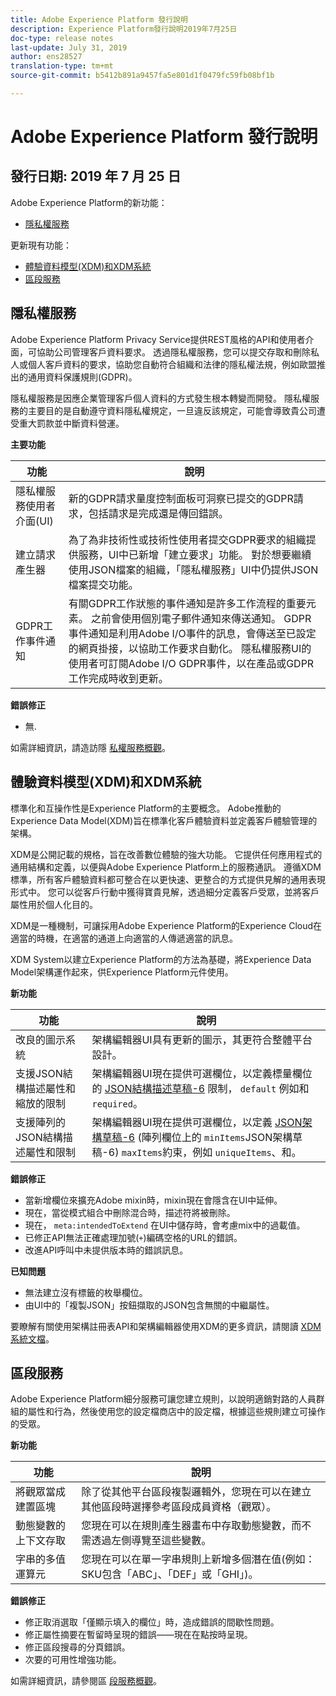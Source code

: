 ```yaml
---
title: Adobe Experience Platform 發行說明
description: Experience Platform發行說明2019年7月25日
doc-type: release notes
last-update: July 31, 2019
author: ens28527
translation-type: tm+mt
source-git-commit: b5412b891a9457fa5e801d1f0479fc59fb08bf1b

---
```



# Adobe Experience Platform 發行說明

## 發行日期: 2019 年 7 月 25 日

Adobe Experience Platform的新功能：
* [隱私權服務](#privacy-service)

更新現有功能：
* [體驗資料模型(XDM)和XDM系統](#experience-data-model-xdm-and-xdm-system)
* [區段服務](#segmentation-service)

## 隱私權服務

Adobe Experience Platform Privacy Service提供REST風格的API和使用者介面，可協助公司管理客戶資料要求。 透過隱私權服務，您可以提交存取和刪除私人或個人客戶資料的要求，協助您自動符合組織和法律的隱私權法規，例如歐盟推出的通用資料保護規則(GDPR)。

隱私權服務是因應企業管理客戶個人資料的方式發生根本轉變而開發。 隱私權服務的主要目的是自動遵守資料隱私權規定，一旦違反該規定，可能會導致貴公司遭受重大罰款並中斷資料營運。

**主要功能**

| 功能 | 說明 |
|---|---|
| 隱私權服務使用者介面(UI) | 新的GDPR請求量度控制面板可洞察已提交的GDPR請求，包括請求是完成還是傳回錯誤。 |
| 建立請求產生器 | 為了為非技術性或技術性使用者提交GDPR要求的組織提供服務，UI中已新增「建立要求」功能。 對於想要繼續使用JSON檔案的組織，「隱私權服務」UI中仍提供JSON檔案提交功能。 |
| GDPR工作事件通知 | 有關GDPR工作狀態的事件通知是許多工作流程的重要元素。 之前會使用個別電子郵件通知來傳送通知。 GDPR事件通知是利用Adobe I/O事件的訊息，會傳送至已設定的網頁掛接，以協助工作要求自動化。 隱私權服務UI的使用者可訂閱Adobe I/O GDPR事件，以在產品或GDPR工作完成時收到更新。 |

**錯誤修正**

* 無.

如需詳細資訊，請造訪隱 [私權服務概觀](../../privacy-service/home.md)。

## 體驗資料模型(XDM)和XDM系統

標準化和互操作性是Experience Platform的主要概念。 Adobe推動的Experience Data Model(XDM)旨在標準化客戶體驗資料並定義客戶體驗管理的架構。

XDM是公開記載的規格，旨在改善數位體驗的強大功能。 它提供任何應用程式的通用結構和定義，以便與Adobe Experience Platform上的服務通訊。 遵循XDM標準，所有客戶體驗資料都可整合在以更快速、更整合的方式提供見解的通用表現形式中。 您可以從客戶行動中獲得寶貴見解，透過細分定義客戶受眾，並將客戶屬性用於個人化目的。

XDM是一種機制，可讓採用Adobe Experience Platform的Experience Cloud在適當的時機，在適當的通道上向適當的人傳遞適當的訊息。

XDM System以建立Experience Platform的方法為基礎，將Experience Data Model架構運作起來，供Experience Platform元件使用。

**新功能**

| 功能 | 說明 |
|---|---|
| 改良的圖示系統 | 架構編輯器UI具有更新的圖示，其更符合整體平台設計。 |
| 支援JSON結構描述屬性和縮放的限制 | 架構編輯器UI現在提供可選欄位，以定義標量欄位的 [JSON結構描述草稿-6](https://tools.ietf.org/html/draft-wright-json-schema-01) 限制， `default` 例如和 `required`。 |
| 支援陣列的JSON結構描述屬性和限制 | 架構編輯器UI現在提供可選欄位，以定義 [JSON架構草稿-6](https://tools.ietf.org/html/draft-wright-json-schema-01) (陣列欄位上的 `minItems`JSON架構草稿-6) `maxItems`約束，例如 `uniqueItems`、和。 |

**錯誤修正**

* 當新增欄位來擴充Adobe mixin時，mixin現在會隱含在UI中延伸。
* 現在，當從模式組合中刪除混合時，描述符將被刪除。
* 現在， `meta:intendedToExtend` 在UI中儲存時，會考慮mix中的過載值。
* 已修正API無法正確處理加號(`+`)編碼空格的URL的錯誤。
* 改進API呼叫中未提供版本時的錯誤訊息。

**已知問題**

* 無法建立沒有標籤的枚舉欄位。
* 由UI中的「複製JSON」按鈕擷取的JSON包含無關的中繼屬性。

要瞭解有關使用架構註冊表API和架構編輯器使用XDM的更多資訊，請閱讀 [XDM系統文檔](../../xdm/home.md)。

## 區段服務

Adobe Experience Platform細分服務可讓您建立規則，以說明適銷對路的人員群組的屬性和行為，然後使用您的設定檔商店中的設定檔，根據這些規則建立可操作的受眾。

**新功能**

| 功能 | 說明 |
| -----------| ---------- |
| 將觀眾當成建置區塊 | 除了從其他平台區段複製邏輯外，您現在可以在建立其他區段時選擇參考區段成員資格（觀眾）。 |
| 動態變數的上下文存取 | 您現在可以在規則產生器畫布中存取動態變數，而不需透過左側導覽至這些變數。 |
| 字串的多值運算元 | 您現在可以在單一字串規則上新增多個潛在值(例如：SKU包含「ABC」、「DEF」或「GHI」)。 |

**錯誤修正**

* 修正取消選取「僅顯示填入的欄位」時，造成錯誤的間歇性問題。
* 修正屬性摘要在暫留時呈現的錯誤——現在在點按時呈現。
* 修正區段搜尋的分頁錯誤。
* 次要的可用性增強功能。

如需詳細資訊，請參閱區 [段服務概觀](../../segmentation/home.md)。